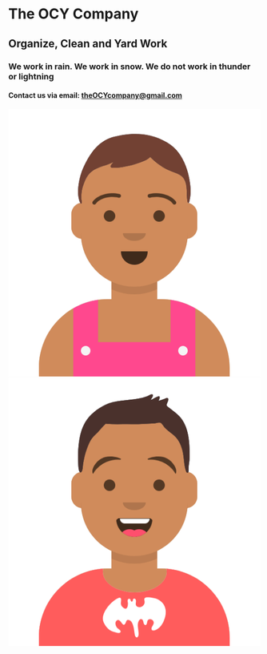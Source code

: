 # The OCY Company
## Organize, Clean and Yard Work
### We work in rain. We work in snow. We do not work in thunder or lightning
#### Contact us via email: **theOCYcompany@gmail.com**

![Team](/s.png)![Team](/r.png)
